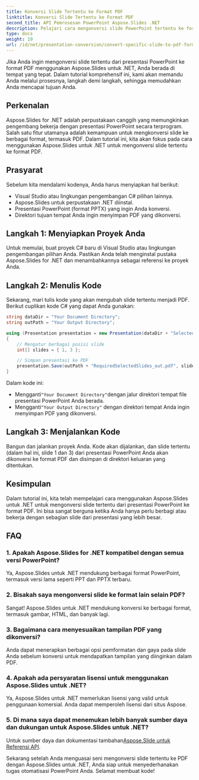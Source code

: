 ```yaml
---
title: Konversi Slide Tertentu ke Format PDF
linktitle: Konversi Slide Tertentu ke Format PDF
second_title: API Pemrosesan PowerPoint Aspose.Slides .NET
description: Pelajari cara mengonversi slide PowerPoint tertentu ke format PDF menggunakan Aspose.Slides untuk .NET. Panduan langkah demi langkah dengan contoh kode.
type: docs
weight: 19
url: /id/net/presentation-conversion/convert-specific-slide-to-pdf-format/
---
```



Jika Anda ingin mengonversi slide tertentu dari presentasi PowerPoint ke format PDF menggunakan Aspose.Slides untuk .NET, Anda berada di tempat yang tepat. Dalam tutorial komprehensif ini, kami akan memandu Anda melalui prosesnya, langkah demi langkah, sehingga memudahkan Anda mencapai tujuan Anda.

## Perkenalan

Aspose.Slides for .NET adalah perpustakaan canggih yang memungkinkan pengembang bekerja dengan presentasi PowerPoint secara terprogram. Salah satu fitur utamanya adalah kemampuan untuk mengkonversi slide ke berbagai format, termasuk PDF. Dalam tutorial ini, kita akan fokus pada cara menggunakan Aspose.Slides untuk .NET untuk mengonversi slide tertentu ke format PDF.

## Prasyarat

Sebelum kita mendalami kodenya, Anda harus menyiapkan hal berikut:

- Visual Studio atau lingkungan pengembangan C# pilihan lainnya.
- Aspose.Slides untuk perpustakaan .NET diinstal.
- Presentasi PowerPoint (format PPTX) yang ingin Anda konversi.
- Direktori tujuan tempat Anda ingin menyimpan PDF yang dikonversi.

## Langkah 1: Menyiapkan Proyek Anda

Untuk memulai, buat proyek C# baru di Visual Studio atau lingkungan pengembangan pilihan Anda. Pastikan Anda telah menginstal pustaka Aspose.Slides for .NET dan menambahkannya sebagai referensi ke proyek Anda.

## Langkah 2: Menulis Kode

Sekarang, mari tulis kode yang akan mengubah slide tertentu menjadi PDF. Berikut cuplikan kode C# yang dapat Anda gunakan:

```csharp
string dataDir = "Your Document Directory";
string outPath = "Your Output Directory";

using (Presentation presentation = new Presentation(dataDir + "SelectedSlides.pptx"))
{
    // Mengatur berbagai posisi slide
    int[] slides = { 1, 3 };

    // Simpan presentasi ke PDF
    presentation.Save(outPath + "RequiredSelectedSlides_out.pdf", slides, SaveFormat.Pdf);
}
```

Dalam kode ini:

-  Mengganti`"Your Document Directory"`dengan jalur direktori tempat file presentasi PowerPoint Anda berada.
-  Mengganti`"Your Output Directory"` dengan direktori tempat Anda ingin menyimpan PDF yang dikonversi.

## Langkah 3: Menjalankan Kode

Bangun dan jalankan proyek Anda. Kode akan dijalankan, dan slide tertentu (dalam hal ini, slide 1 dan 3) dari presentasi PowerPoint Anda akan dikonversi ke format PDF dan disimpan di direktori keluaran yang ditentukan.

## Kesimpulan

Dalam tutorial ini, kita telah mempelajari cara menggunakan Aspose.Slides untuk .NET untuk mengonversi slide tertentu dari presentasi PowerPoint ke format PDF. Ini bisa sangat berguna ketika Anda hanya perlu berbagi atau bekerja dengan sebagian slide dari presentasi yang lebih besar.

## FAQ

### 1. Apakah Aspose.Slides for .NET kompatibel dengan semua versi PowerPoint?

Ya, Aspose.Slides untuk .NET mendukung berbagai format PowerPoint, termasuk versi lama seperti PPT dan PPTX terbaru.

### 2. Bisakah saya mengonversi slide ke format lain selain PDF?

Sangat! Aspose.Slides untuk .NET mendukung konversi ke berbagai format, termasuk gambar, HTML, dan banyak lagi.

### 3. Bagaimana cara menyesuaikan tampilan PDF yang dikonversi?

Anda dapat menerapkan berbagai opsi pemformatan dan gaya pada slide Anda sebelum konversi untuk mendapatkan tampilan yang diinginkan dalam PDF.

### 4. Apakah ada persyaratan lisensi untuk menggunakan Aspose.Slides untuk .NET?

Ya, Aspose.Slides untuk .NET memerlukan lisensi yang valid untuk penggunaan komersial. Anda dapat memperoleh lisensi dari situs Aspose.

### 5. Di mana saya dapat menemukan lebih banyak sumber daya dan dukungan untuk Aspose.Slides untuk .NET?

Untuk sumber daya dan dokumentasi tambahan[Aspose.Slide untuk Referensi API](https://reference.aspose.com/slides/net/).

Sekarang setelah Anda menguasai seni mengonversi slide tertentu ke PDF dengan Aspose.Slides untuk .NET, Anda siap untuk menyederhanakan tugas otomatisasi PowerPoint Anda. Selamat membuat kode!
